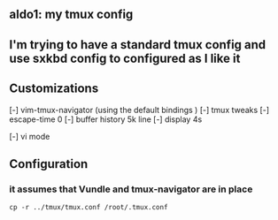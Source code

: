 ## aldo1: my tmux config

## I'm trying to have a standard tmux config and use sxkbd config to configured as I like it

## Customizations
[-] vim-tmux-navigator (using the default bindings ) 
[-] tmux tweaks
	[-] escape-time 0
	[-] buffer history 5k line
	[-] display 4s
	
[-] vi mode
 

## Configuration
### it assumes that Vundle and tmux-navigator are in place
```
cp -r ../tmux/tmux.conf /root/.tmux.conf
```
